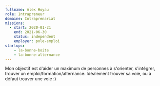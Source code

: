 ```yaml
---
fullname: Alex Hoyau
role: Intrapreneur
domaine: Intraprenariat
missions:
  - start: 2020-01-21
    end: 2021-06-30
    status: independent
    employer: pole-emploi
startups:
    - la-bonne-boite
    - la-bonne-alternance
---
```


Mon objectif est d'aider un maximum de personnes à s'orienter, s'intégrer, trouver un emploi/formation/alternance. Idéalement trouver sa voie, ou à défaut trouver une voie :)
